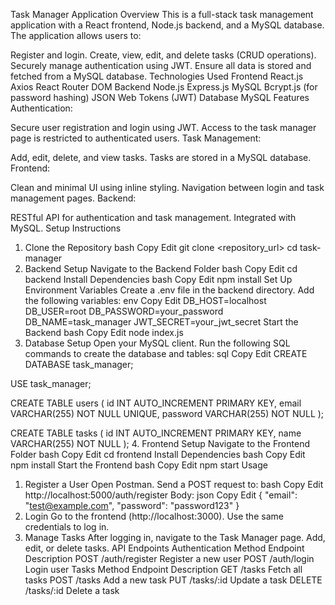 Task Manager Application
Overview
This is a full-stack task management application with a React frontend, Node.js backend, and a MySQL database. The application allows users to:

Register and login.
Create, view, edit, and delete tasks (CRUD operations).
Securely manage authentication using JWT.
Ensure all data is stored and fetched from a MySQL database.
Technologies Used
Frontend
React.js
Axios
React Router DOM
Backend
Node.js
Express.js
MySQL
Bcrypt.js (for password hashing)
JSON Web Tokens (JWT)
Database
MySQL
Features
Authentication:

Secure user registration and login using JWT.
Access to the task manager page is restricted to authenticated users.
Task Management:

Add, edit, delete, and view tasks.
Tasks are stored in a MySQL database.
Frontend:

Clean and minimal UI using inline styling.
Navigation between login and task management pages.
Backend:

RESTful API for authentication and task management.
Integrated with MySQL.
Setup Instructions
1. Clone the Repository
bash
Copy
Edit
git clone <repository_url>
cd task-manager
2. Backend Setup
Navigate to the Backend Folder
bash
Copy
Edit
cd backend
Install Dependencies
bash
Copy
Edit
npm install
Set Up Environment Variables
Create a .env file in the backend directory.
Add the following variables:
env
Copy
Edit
DB_HOST=localhost
DB_USER=root
DB_PASSWORD=your_password
DB_NAME=task_manager
JWT_SECRET=your_jwt_secret
Start the Backend
bash
Copy
Edit
node index.js
3. Database Setup
Open your MySQL client.
Run the following SQL commands to create the database and tables:
sql
Copy
Edit
CREATE DATABASE task_manager;

USE task_manager;

CREATE TABLE users (
    id INT AUTO_INCREMENT PRIMARY KEY,
    email VARCHAR(255) NOT NULL UNIQUE,
    password VARCHAR(255) NOT NULL
);

CREATE TABLE tasks (
    id INT AUTO_INCREMENT PRIMARY KEY,
    name VARCHAR(255) NOT NULL
);
4. Frontend Setup
Navigate to the Frontend Folder
bash
Copy
Edit
cd frontend
Install Dependencies
bash
Copy
Edit
npm install
Start the Frontend
bash
Copy
Edit
npm start
Usage
1. Register a User
Open Postman.
Send a POST request to:
bash
Copy
Edit
http://localhost:5000/auth/register
Body:
json
Copy
Edit
{
    "email": "test@example.com",
    "password": "password123"
}
2. Login
Go to the frontend (http://localhost:3000).
Use the same credentials to log in.
3. Manage Tasks
After logging in, navigate to the Task Manager page.
Add, edit, or delete tasks.
API Endpoints
Authentication
Method	Endpoint	Description
POST	/auth/register	Register a new user
POST	/auth/login	Login user
Tasks
Method	Endpoint	Description
GET	/tasks	Fetch all tasks
POST	/tasks	Add a new task
PUT	/tasks/:id	Update a task
DELETE	/tasks/:id	Delete a task